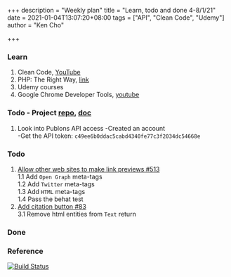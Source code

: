 +++
description = "Weekly plan"
title = "Learn, todo and done 4-8/1/21"
date = 2021-01-04T13:07:20+08:00
tags = ["API", "Clean Code", "Udemy"]
author = "Ken Cho"

+++  
### Learn
1. Clean Code, [YouTube](https://www.youtube.com/watch?v=7EmboKQH8lM)
2. PHP: The Right Way, [link](https://phptherightway.com/)
3. Udemy courses
4. Google Chrome Developer Tools, [youtube](https://www.youtube.com/watch?v=x4q86IjJFag&feature=youtu.be)

### Todo - Project [repo](https://github.com/kencho51/mint_doi), [doc](https://docs.google.com/document/d/1CopK9e9QclOd91WRN1LREEBefMDb5cWoHiElj3IfKLc/edit#)
1. Look into Publons API access
   -Created an account  
   -Get the API token: `c49ee6b0ddac5cabd4340fe77c3f2034dc54668e`  

### Todo
1. [Allow other web sites to make link previews #513](https://github.com/gigascience/gigadb-website/issues/513)  
   1.1 Add `Open Graph` meta-tags  
   1.2 Add `Twitter` meta-tags  
   1.3 Add `HTML` meta-tags  
   1.4 Pass the behat test
3. [Add citation button #83](https://github.com/gigascience/gigadb-website/pull/521)  
   3.1 Remove html entities from `Text` return


### Done


### Reference


[![Build Status](https://travis-ci.com/kencho51/gigathing.svg?branch=master)](https://travis-ci.com/kencho51/gigathing)

